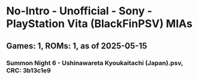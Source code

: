 # No-Intro - Unofficial - Sony - PlayStation Vita (BlackFinPSV) MIAs
## Games: 1, ROMs: 1, as of 2025-05-15

### Summon Night 6 - Ushinawareta Kyoukaitachi (Japan).psv, CRC: 3b13c1e9
